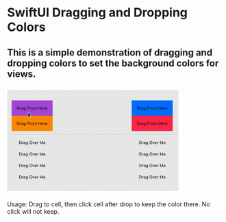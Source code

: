 # SwiftUI Dragging and Dropping Colors
This is a simple demonstration of dragging and dropping colors to set the background colors for views.
<br />
<br />
<img src="Demo.gif" width="400" alt="drawing"/>
-------------------
Usage:
Drag to cell, then click cell after drop to keep the color there. No click will not keep.

